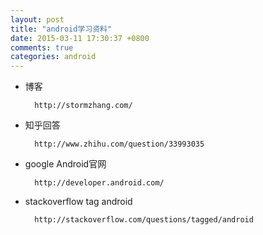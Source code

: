 ```yaml
---
layout: post
title: "android学习资料"
date: 2015-03-11 17:30:37 +0800
comments: true
categories: android
---
```



* 博客

		http://stormzhang.com/

* 知乎回答

		http://www.zhihu.com/question/33993035
	
* google Android官网

		http://developer.android.com/
	
* stackoverflow  tag android

		http://stackoverflow.com/questions/tagged/android

